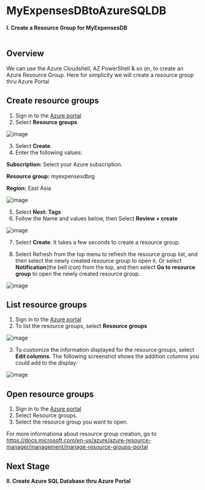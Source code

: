 # MyExpensesDBtoAzureSQLDB

**I. Create a Resource Group for MyExpensesDB**
<br/>
<br/>

**Overview**
------------------------------------------------------------------------------------------------------------------------------------
We can use the Azure Cloudshell, AZ PowerShell & so on, to create an Azure Resource Group. Here for simplicity we will create a resource group thru Azure Portal


**Create resource groups**
------------------------------------------------------------------------------------------------------------------------------------

1. Sign in to the [Azure portal](https://portal.azure.com/#home)
2. Select **Resource groups**

![image](https://user-images.githubusercontent.com/95063830/158051294-ac51529a-1c6d-4a24-a8ef-0cf9ab4797f3.png)

3. Select **Create**.
4. Enter the following values:

  **Subscription:** Select your Azure subscription.

  **Resource group:** myexpensesdbrg

  **Region:** East Asia
  
![image](https://user-images.githubusercontent.com/95063830/158051524-91a157ad-9747-472e-a96d-3a83b29f1c58.png)

5. Select **Next: Tags**
6. Follow the Name and values below, then Select **Review + create**

![image](https://user-images.githubusercontent.com/95063830/158051586-fbf908e1-e4ea-48d7-9588-4a267b520a6b.png)

7. Select **Create**. It takes a few seconds to create a resource group.

8. Select Refresh from the top menu to refresh the resource group list, and then select the newly created resource group to open it. Or select **Notification**(the bell icon) from the top, and then select **Go to resource group** to open the newly created resource group.

![image](https://user-images.githubusercontent.com/95063830/158051667-0149a710-349e-4f94-85de-cc71b20ab5ea.png)


**List resource groups**
------------------------------------------------------------------------------------------------------------------------------------

1. Sign in to the [Azure portal](https://portal.azure.com/#home)
2. To list the resource groups, select **Resource groups**

![image](https://user-images.githubusercontent.com/95063830/158051764-5054d265-887b-44e4-975f-2412d25511ff.png)

3. To customize the information displayed for the resource groups, select **Edit columns**. The following screenshot shows the addition columns you could add to the display:

![image](https://user-images.githubusercontent.com/95063830/158051786-0db2fd55-07ee-4bb4-9c60-79b088f261f4.png)


**Open resource groups**
------------------------------------------------------------------------------------------------------------------------------------
1. Sign in to the [Azure portal](https://portal.azure.com/#home)
2. Select Resource groups.
3. Select the resource group you want to open.

For more informationa about resource group creation, go to https://docs.microsoft.com/en-us/azure/azure-resource-manager/management/manage-resource-groups-portal


**Next Stage**
------------------------------------------------------------------------------------------------------------------------------------

**II. Create Azure SQL Database thru Azure Portal**
